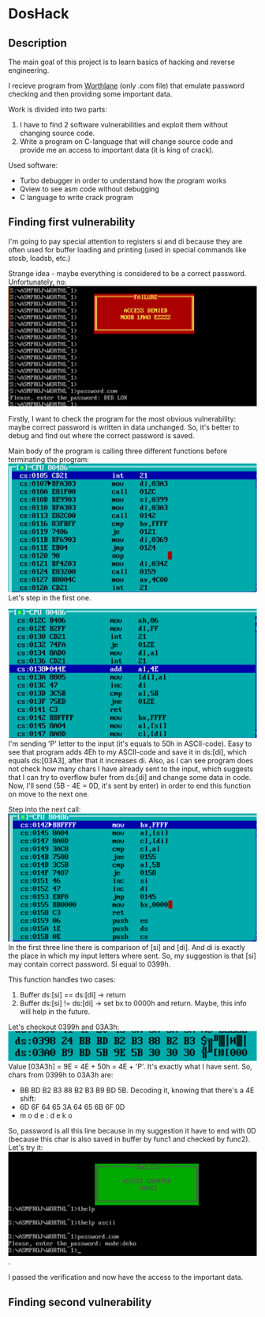 # DosHack

## Description

The main goal of this project is to learn basics of hacking and reverse engineering.

I recieve program from [Worthlane](https://github.com/worthlane) (only .com file) that emulate password checking and then providing some important data. 

Work is divided into two parts:
1. I have to find 2 software vulnerabilities and exploit them without changing source code.
2. Write a program on C-language that will change source code and provide me an access to important data (it is king of crack).

Used software:
- Turbo debugger in order to understand how the program works
- Qview to see asm code without debugging
- C language to write crack program

## Finding first vulnerability

I'm going to pay special attention to registers si and di because they are often used for buffer loading and printing (used in special commands like stosb, loadsb, etc.)

Strange idea - maybe everything is considered to be a correct password. Unfortunately, no:
![incorrect pass](/assets/imgs/img6.png)

Firstly, I want to check the program for the most obvious vulnerability: maybe correct password is written in data unchanged. So, it's better to debug and find out where the correct password is saved.

Main body of the program is calling three different functions before terminating the program: ![three calls](/assets/imgs/img1.png) Let's step in the first one.

![first func](/assets/imgs/img2.png)
I'm sending 'P' letter to the input (it's equals to 50h in ASCII-code). Easy to see that program adds 4Eh to my ASCII-code and save it in ds:[di], which equals ds:[03A3], after that it increases di. Also, as I can see program does not check how many chars I have already sent to the input, which suggests that I can try to overflow bufer from ds:[di] and change some data in code.
Now, I'll send (5B -  4E = 0D, it's sent by enter) in order to end this function on move to the next one.

Step into the next call:
![second func](/assets/imgs/img3.png)
In the first three line there is comparison of [si] and [di]. And di is exactly the place in which my input letters where sent. So, my suggestion is that [si] may contain correct password. Si equal to 0399h. 

This function handles two cases:
1. Buffer ds:[si] == ds:[di] -> return
2. Buffer ds:[si] != ds:[di] -> set bx to 0000h and return.
Maybe, this info will help in the future.

Let's checkout 0399h and 03A3h:
![buffers](/assets/imgs/img4.png)
Value [03A3h] = 9E = 4E + 50h = 4E + 'P'. It's exactly what I have sent. 
So, chars from 0399h to 03A3h are: 
- BB BD B2 B3 88 B2 B3 B9 BD 5B. 
Decoding it, knowing that there's a 4E shift:
- 6D 6F 64 65 3A 64 65 6B 6F 0D
- m  o  d  e  :  d  e  k  o 

So, password is all this line because in my suggestion it have to end with 0D (because this char is also saved in buffer by func1 and checked by func2).
Let's try it:
![verified](/assets/imgs/img5.png).

I passed the verification and now have the access to the important data.


## Finding second vulnerability





